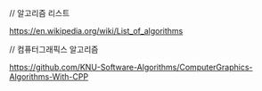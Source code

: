 
// 알고리즘 리스트

https://en.wikipedia.org/wiki/List_of_algorithms

// 컴퓨터그래픽스 알고리즘

https://github.com/KNU-Software-Algorithms/ComputerGraphics-Algorithms-With-CPP
